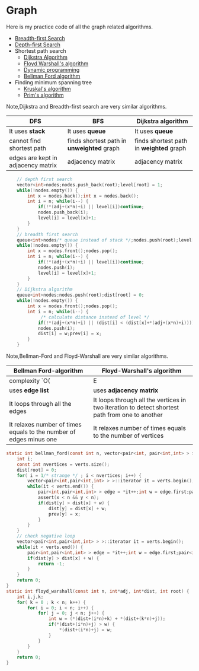 
Graph 
=======

Here is my practice code of all the graph related algorithms.

- [Breadth-first Search](bfs)
- [Depth-first Search](dfs)
- Shortest path search
	- [Dijkstra Algorithm](shortest_path/dijkstra)
	- [Floyd Warshall's algorithm](shortest_path/floyd_warshall)
	- [Dynamic programming](shortest_path/dynamic_undirected)
	- [Bellman Ford algorithm](shortest_path/bellman_ford)
- Finding minimum spanning tree
	- [Kruskal's algorithm](minimum_spanning_tree/kruskal)
	- [Prim's algorithm](minimum_spanning_tree/prim)

Note,Dijkstra and Breadth-first search are very similar algorithms.

| DFS | BFS | Dijkstra algorithm
| --- | --- | ---
| It uses **stack** | It uses **queue** | It uses **queue**
| cannot find shortest path | finds shortest path in **unweighted** graph | finds shortest path in **weighted** graph
| edges are kept in adjacency matrix | adjacency matrix | adjacency matrix

```C 
	// depth first search
	vector<int>nodes;nodes.push_back(root);level[root] = 1;
	while(!nodes.empty()) { 
		int x = nodes.back();int x = nodes.back();
		int i = n; while(i--) { 
			if(!*(adj+(x*n)+i) || level[i])continue;
			nodes.push_back(i);
			level[i] = level[x]+1;
		}
	}
	// breadth first search
	queue<int>nodes/* queue instead of stack */;nodes.push(root);level[root] = 1;
	while(!nodes.empty()) {
		int x = nodes.front();nodes.pop();
		int i = n; while(i--) {
			if(!*(adj+(x*n)+i) || level[i])continue;
			nodes.push(i);
			level[i] = level[x]+1;
		}
	}
	// Dijkstra algorithm
	queue<int>nodes;nodes.push(root);dist[root] = 0;
	while(!nodes.empty()) {
		int x = nodes.front();nodes.pop();
		int i = n; while(i--) {
			 /* calculate distance instead of level */
			if(!*(adj+(x*n)+i) || (dist[i] < (dist[x]+*(adj+(x*n)+i))))continue;
			nodes.push(i);
			dist[i] = w;prev[i] = x;
 		}
	}
```


Note,Bellman-Ford and Floyd-Warshall are very similar algorithms.

| Bellman Ford-algorithm | Floyd-Warshall's algorithm
| --- | --- 
| complexity `O(|E|\*|V|)` | `O(|V|^3)`
| uses **edge list** | uses **adjacency matrix**
| It loops through all the edges | It loops through all the vertices in two iteration to detect shortest path from one to another
| It relaxes number of times equals to the number of edges minus one | It relaxes number of times equals to the number of vertices

```C
static int bellman_ford(const int n, vector<pair<int, pair<int,int> > > &verts, int*dist, int*prev, const int root) {
	int i;
	const int nvertices = verts.size();
	dist[root] = 0;
	for( i = 1/* strange */ ; i < nvertices; i++) {
		vector<pair<int,pair<int,int> > >::iterator it = verts.begin();
		while(it < verts.end()) {
			pair<int,pair<int,int> > edge = *it++;int w = edge.first;pair<int,int> nodes = edge.second;int x = nodes.first;int y = nodes.second;
			assert(x < n && y < n);
			if(dist[y] > dist[x] + w) {
				dist[y] = dist[x] + w;
				prev[y] = x;
			}
		}
	}
	// check negative loop
	vector<pair<int,pair<int,int> > >::iterator it = verts.begin();
	while(it < verts.end()) {
		pair<int,pair<int,int> > edge = *it++;int w = edge.first;pair<int,int> nodes = edge.second;int x = nodes.first;int y = nodes.second;
		if(dist[y] > dist[x] + w) {
			return -1;
		}
	}
	return 0;
}
static int floyd_warshall(const int n, int*adj, int*dist, int root) {
	int i,j,k;
	for( k = 0 ; k < n; k++) {
		for( i = 0; i < n; i++) {
			for( j = 0; j < n; j++) {
				int w = (*(dist+(i*n)+k) + *(dist+(k*n)+j));
				if(*(dist+(i*n)+j) > w) {
					*(dist+(i*n)+j) = w;
				}
			}
		}
	}
	return 0;
}
```
